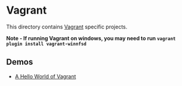 # Vagrant

This directory contains [Vagrant][technology-main] specific projects. 

**Note - If running Vagrant on windows, you may need to run `vagrant plugin install vagrant-winnfsd`**

## Demos

- [A Hello World of Vagrant][hello-world]

[technology-main]: https://www.vagrantup.com/downloads
[hello-world]: ./hello-world/README.md
